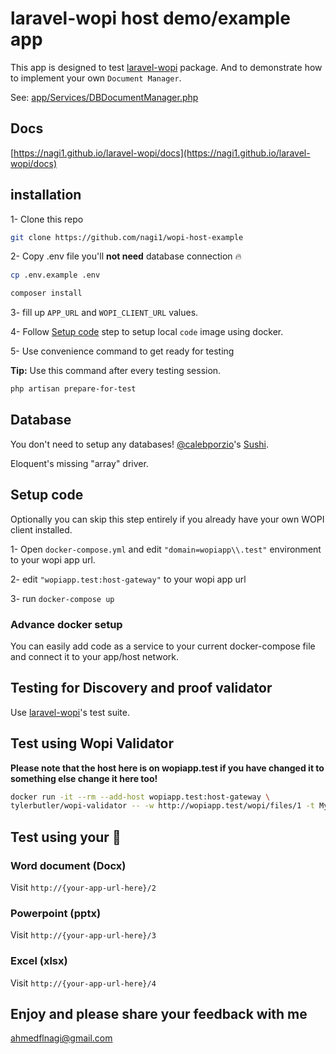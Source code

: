 # laravel-wopi host demo/example app

This app is designed to test [laravel-wopi](https://github.com/nagi1/laravel-wopi) package.
And to demonstrate how to implement your own `Document Manager`.

See: [app/Services/DBDocumentManager.php](app/Services/DBDocumentManager.php)

## Docs

[https://nagi1.github.io/laravel-wopi/docs](https://nagi1.github.io/laravel-wopi/docs)

## installation

1- Clone this repo

```bash
git clone https://github.com/nagi1/wopi-host-example
```

2- Copy .env file you'll **not need** database connection 🔥

```bash
cp .env.example .env
```

```bash
composer install
```

3- fill up `APP_URL` and `WOPI_CLIENT_URL` values.

4- Follow [Setup code](#setup-code) step to setup local `code` image using docker.

5- Use convenience command to get ready for testing

**Tip:** Use this command after every testing session.

```bash
php artisan prepare-for-test
```

## Database

You don't need to setup any databases! [@calebporzio](https://github.com/calebporzio)'s [Sushi](https://github.com/calebporzio/sushi).

Eloquent's missing "array" driver.

## Setup code

Optionally you can skip this step entirely if you already have your own WOPI client installed.

1- Open `docker-compose.yml` and edit `"domain=wopiapp\\.test"` environment to your wopi app url.

2- edit `"wopiapp.test:host-gateway"` to your wopi app url

3- run `docker-compose up`

### Advance docker setup

You can easily add code as a service to your current docker-compose file and connect it to your app/host network.

## Testing for Discovery and proof validator

Use [laravel-wopi](https://github.com/nagi1/laravel-wopi#-tested)'s test suite.

## Test using Wopi Validator

**Please note that the host here is on wopiapp.test if you have changed it to something else change it here too!**

```sh
docker run -it --rm --add-host wopiapp.test:host-gateway \
tylerbutler/wopi-validator -- -w http://wopiapp.test/wopi/files/1 -t MyToken -l 0
```

## Test using your 👀

### Word document (Docx)

Visit `http://{your-app-url-here}/2`

### Powerpoint (pptx)

Visit `http://{your-app-url-here}/3`

### Excel (xlsx)

Visit `http://{your-app-url-here}/4`

## Enjoy and please share your feedback with me

[ahmedflnagi@gmail.com](mailto:ahmedflnagi@gmail.com)
